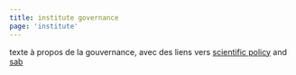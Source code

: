 ```yaml
---
title: institute governance
page: 'institute'
---
```

texte à propos de la gouvernance, avec des liens vers [scientific policy](/about/scientific_policy) and [sab](/people/sab)
